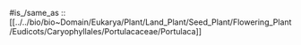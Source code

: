 
#is_/same_as :: [[../../bio/bio~Domain/Eukarya/Plant/Land_Plant/Seed_Plant/Flowering_Plant/Eudicots/Caryophyllales/Portulacaceae/Portulaca]] 

